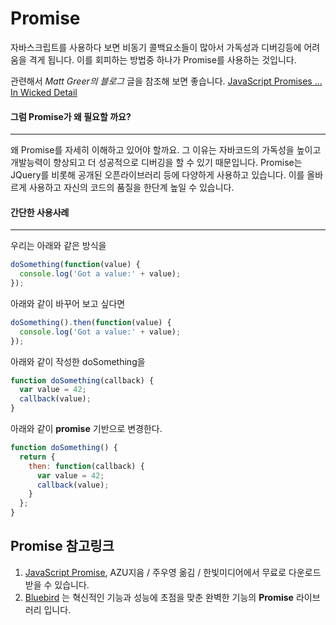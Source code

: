 # Promise

자바스크립트를 사용하다 보면 비동기 콜백요소들이 많아서 가독성과 디버깅등에 어려움을 격게 됩니다. 이를 회피하는 방법중 하나가 Promise를 사용하는 것입니다.

관련해서 *Matt Greer의 블로그* 글을 참조해 보면 좋습니다. [JavaScript Promises ... In Wicked Detail](http://www.mattgreer.org/articles/promises-in-wicked-detail/)

#### 그럼 Promise가 왜 필요할 까요?

---
왜 Promise를 자세히 이해하고 있어야 할까요. 그 이유는 자바코드의 가독성을 높이고 개발능력이 향상되고 더 성공적으로 디버깅을 할 수 있기 때문입니다. Promise는 JQuery를 비롯해 공개된 오픈라이브러리 등에 다양하게 사용하고 있습니다. 이를 올바르게 사용하고 자신의 코드의 품질을 한단계 높일 수 있습니다.

#### 간단한 사용사례

---

우리는 아래와 같은 방식을
```javascript
doSomething(function(value) {
  console.log('Got a value:' + value);
});
```
아래와 같이 바꾸어 보고 싶다면

```javascript
doSomething().then(function(value) {
  console.log('Got a value:' + value);
});
```

아래와 같이 작성한 doSomething을
```javascript
function doSomething(callback) {
  var value = 42;
  callback(value);
}
````

아래와 같이 **promise** 기반으로 변경한다.
```javascript
function doSomething() {
  return {
    then: function(callback) {
      var value = 42;
      callback(value);
    }
  };
}
```


## Promise 참고링크

1. [JavaScript Promise](http://www.hanbit.co.kr/ebook/look.html?isbn=9788968487293), AZU지음 / 주우영 옮김 / 한빛미디어에서 무료로 다운로드 받을 수 있습니다.
2. [Bluebird](https://github.com/petkaantonov/bluebird) 는 혁신적인 기능과 성능에 초점을 맞춘 완벽한 기능의  **Promise** 라이브러리 입니다.
